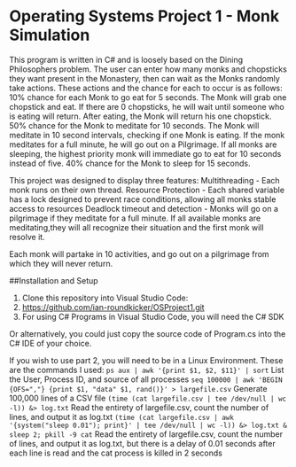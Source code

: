 # Operating Systems Project 1 - Monk Simulation
This program is written in C# and is loosely based on the Dining Philosophers problem. The user can enter how many monks and chopsticks they want present in the Monastery, then can wait as the Monks randomly take actions.
These actions and the chance for each to occur is as follows:
10% chance for each Monk to go eat for 5 seconds. The Monk will grab one chopstick and eat. If there are 0 chopsticks, he will wait until someone who is eating will return. After eating, the Monk will return his one chopstick.
50% chance for the Monk to meditate for 10 seconds. The Monk will meditate in 10 second intervals, checking if one Monk is eating. If the monk meditates for a full minute, he will go out on a Pilgrimage. If all monks are sleeping, the highest priority monk will immediate go to eat for 10 seconds instead of five.
40% chance for the Monk to sleep for 15 seconds.

This project was designed to display three features:
Multithreading - Each monk runs on their own thread.
Resource Protection - Each shared variable has a lock designed to prevent race conditions, allowing all monks stable access to resources
Deadlock timeout and detection - Monks will go on a pilgrimage if they meditate for a full minute. If all available monks are meditating,they will all recognize their situation and the first monk will resolve it.

Each monk will partake in 10 activities, and go out on a pilgrimage from which they will never return.

##Installation and Setup
1. Clone this repository into Visual Studio Code:
2. https://github.com/ian-roundkicker/OSProject1.git
3. For using C# Programs in Visual Studio Code, you will need the C# SDK

Or alternatively, you could just copy the source code of Program.cs into the C# IDE of your choice.


If you wish to use part 2, you will need to be in a Linux Environment.
These are the commands I used:
`ps aux | awk '{print $1, $2, $11}' | sort` List the User, Process ID, and source of all processes
`seq 100000 | awk 'BEGIN {OFS=","} {print $1, "data" $1, rand()}' > largefile.csv` Generate 100,000 lines of a CSV file
`(time (cat largefile.csv | tee /dev/null | wc -l)) &> log.txt` Read the entirety of largefile.csv, count the number of lines, and output it as log.txt 
`(time (cat largefile.csv | awk '{system("sleep 0.01"); print}' | tee /dev/null | wc -l)) &> log.txt & sleep 2; pkill -9 cat` Read the entirety of largefile.csv, count the number of lines, and output it as log.txt, but there is a delay of 0.01 seconds after each line is read and the cat process is killed in 2 seconds
